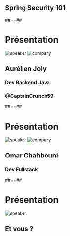 <!-- .slide: class="first-slide" sfeir-level="2" sfeir-techno="Spring" -->

## **Spring Security 101**

##==##

<!-- .slide: class="speaker-slide" -->

# Présentation

![speaker](./assets/images/ajy.png)
![company](./assets/images/logo_sfeir_bleu_orange.png)

## Aurélien Joly

### Dev Backend Java
<!-- .element: class="icon-rule icon-first" -->

### @CaptainCrunch59
<!-- .element: class="icon-twitter icon-second" -->

##==##

<!-- .slide: class="speaker-slide" -->


# Présentation

![speaker](./assets/images/oci.jpg)
![company](./assets/images/logo_sfeir_bleu_orange.png)

## Omar Chahbouni

### Dev Fullstack
<!-- .element: class="icon-rule icon-first" -->

##==##

<!-- .slide: class="speaker-slide" -->

# Présentation

![speaker](./assets/images/User_icon_2.svg)

## Et vous ?
